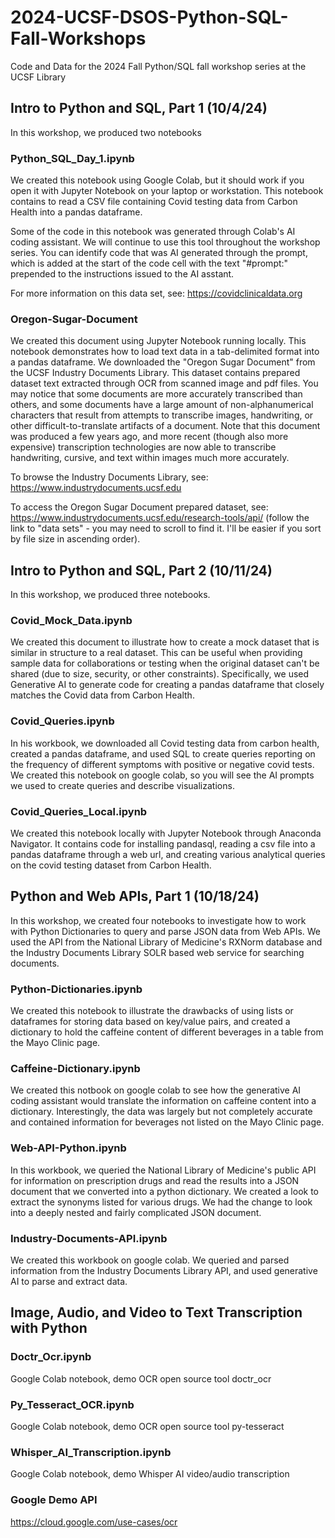 # 2024-UCSF-DSOS-Python-SQL-Fall-Workshops

Code and Data for the 2024 Fall Python/SQL fall workshop series at the UCSF Library

## Intro to Python and SQL, Part 1 (10/4/24)

In this workshop, we produced two notebooks

### Python_SQL_Day_1.ipynb

We created this notebook using Google Colab, but it should work if you open it with Jupyter Notebook on your laptop or workstation. This notebook contains to read a CSV file containing Covid testing data from Carbon Health into a pandas dataframe. 

Some of the code in this notebook was generated through Colab's AI coding assistant. We will continue to use this tool throughout the workshop series. You can identify code that was AI generated through the prompt, which is added at the start of the code cell with the text "#prompt:" prepended to the instructions issued to the AI asstant. 

For more information on this data set, see: https://covidclinicaldata.org


### Oregon-Sugar-Document

We created this document using Jupyter Notebook running locally. This notebook demonstrates how to load text data in a tab-delimited format into a pandas dataframe. We downloaded the "Oregon Sugar Document" from the UCSF Industry Documents Library. This dataset contains prepared dataset text extracted through OCR from scanned image and pdf files. You may notice that some documents are more accurately transcribed than others, and some documents have a large amount of non-alphanumerical characters that result from attempts to transcribe images, handwriting, or other difficult-to-translate artifacts of a document. Note that this document was produced a few years ago, and more recent (though also more expensive) transcription technologies are now able to transcribe handwriting, cursive, and text within images much more accurately.

To browse the Industry Documents Library, see: https://www.industrydocuments.ucsf.edu

To access the Oregon Sugar Document prepared dataset, see: https://www.industrydocuments.ucsf.edu/research-tools/api/
(follow the link to "data sets" - you may need to scroll to find it. I'll be easier if you sort by file size in ascending order). 


## Intro to Python and SQL, Part 2 (10/11/24)

In this workshop, we produced three notebooks.

### Covid_Mock_Data.ipynb

We created this document to illustrate how to create a mock dataset that is similar in structure to a real dataset. This can be useful when providing sample data for collaborations or testing when the original dataset can't be shared (due to size, security, or other constraints). Specifically, we used Generative AI to generate code for creating a pandas dataframe that closely matches the Covid data from Carbon Health. 

### Covid_Queries.ipynb

In his workbook, we downloaded all Covid testing data from carbon health, created a pandas dataframe, and used SQL to create queries reporting on the frequency of different symptoms with positive or negative covid tests. We created this notebook on google colab, so you will see the AI prompts we used to create queries and describe visualizations.

### Covid_Queries_Local.ipynb

We created this notebook locally with Jupyter Notebook through Anaconda Navigator. It contains code for installing pandasql, reading a csv file into a pandas dataframe through a web url, and creating various analytical queries on the covid testing dataset from Carbon Health. 

## Python and Web APIs, Part 1 (10/18/24)

In this workshop, we created four notebooks to investigate how to work with Python Dictionaries to query and parse JSON data from Web APIs. We used the API from the National Library of Medicine's RXNorm database and the Industry Documents Library SOLR based web service for searching documents.

### Python-Dictionaries.ipynb
We created this notebook to illustrate the drawbacks of using lists or dataframes for storing data based on key/value pairs, and created a dictionary to hold the caffeine content of different beverages in a table from the Mayo Clinic page. 

### Caffeine-Dictionary.ipynb
We created this notbook on google colab to see how the generative AI coding assistant would translate the information on caffeine content into a dictionary. Interestingly, the data was largely but not completely accurate and contained information for beverages not listed on the Mayo Clinic page. 

### Web-API-Python.ipynb
In this workbook, we queried the National Library of Medicine's public API for information on prescription drugs and read the results into a JSON document that we converted into a python dictionary. We created a look to extract the synonyms listed for various drugs. We had the change to look into a deeply nested and fairly complicated JSON document. 

### Industry-Documents-API.ipynb
We created this workbook on google colab. We queried and parsed information from the Industry Documents Library API, and used generative AI to parse and extract data. 

## Image, Audio, and Video to Text Transcription with Python

### Doctr_Ocr.ipynb
Google Colab notebook, demo OCR open source tool doctr_ocr

### Py_Tesseract_OCR.ipynb
Google Colab notebook, demo OCR open source tool py-tesseract

### Whisper_AI_Transcription.ipynb
Google Colab notebook, demo Whisper AI video/audio transcription

### Google Demo API
https://cloud.google.com/use-cases/ocr



